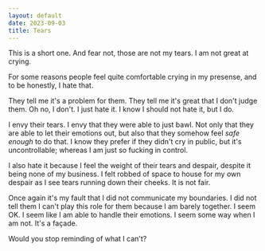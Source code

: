 ```yaml
---
layout: default
date: 2023-09-03
title: Tears
---
```


This is a short one. And fear not, those are not my tears. I am not great at crying.

For some reasons people feel quite comfortable crying in my presense, and to be honestly, I hate that.

They tell me it's a problem for them. They tell me it's great that I don't judge them. Oh no, I don't. I just hate it. I know I should not hate it, but I do. 

I envy their tears. I envy that they were able to just bawl. Not only that they are able to let their emotions out, but also that they somehow feel _safe enough_ to do that. I know they prefer if they didn't cry in public, but it's uncontrollable; whereas I am just so fucking in control.

I also hate it because I feel the weight of their tears and despair, despite it being none of my business. I felt robbed of space to house for my own despair as I see tears running down their cheeks. It is not fair.

Once again it's my fault that I did not communicate my boundaries. I did not tell them I can't play this role for them because I am barely together. I seem OK. I seem like I am able to handle their emotions. I seem some way when I am not. It's a façade. 

Would you stop reminding of what I can't?
